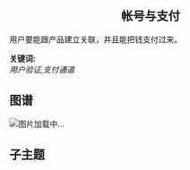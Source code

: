 <h2 align="center">帐号与支付</h2>
<p>
用户要能跟产品建立关联，并且能把钱支付过来。
</p>

**关键词:**<br/>
*用户验证,支付通道*

## 图谱
![图片加载中...](https://github.com/gonglei007/GameDevMind/blob/main/exports/5.3.2.帐号与支付.png?raw=true)

## 子主题
